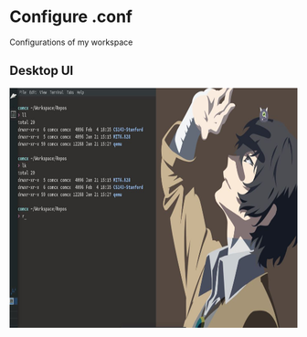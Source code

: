 # Configure .conf
Configurations of my workspace


## Desktop UI
<img width="850" height="420" src="https://github.com/Comcx/.conf/blob/master/ui/Desktop.JPG"/>
